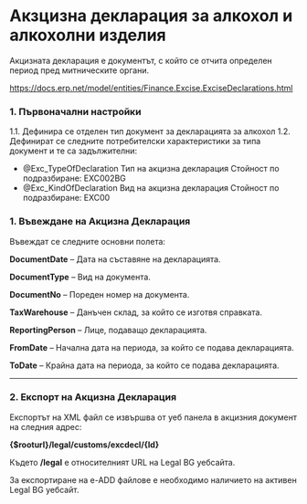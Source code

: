 # Акзцизна декларация за алкохол и алкохолни изделия

Акцизната декларация е документът, с който се отчита определен период пред митническите органи.

https://docs.erp.net/model/entities/Finance.Excise.ExciseDeclarations.html



### 1. Първоначални настройки

1.1. Дефинира се отделен тип документ за декларацията за алкохол
1.2. Дефинират се следните потребителски характеристики за типа документ и те са задължителни:

- @Exc_TypeOfDeclaration	Тип на акцизна декларация	Стойност по подразбиране: EXC002BG
- @Exc_KindOfDeclaration	Вид на акцизна декларация	Стойност по подразбиране: EXC00

### 1. Въвеждане на Акцизна Декларация

Въвеждат се следните основни полета:

**DocumentDate** – Дата на съставяне на декларацията.

**DocumentType** – Вид на документа.

**DocumentNo** – Пореден номер на документа.

**TaxWarehouse** – Данъчен склад, за който се изготвя справката.

**ReportingPerson** – Лице, подаващо декларацията.

**FromDate** – Начална дата на периода, за който се подава декларацията.

**ToDate** – Крайна дата на периода, за който се подава декларацията.

------

### 2. Експорт на Акцизна Декларация

Експортът на XML файл се извършва от уеб панела в акцизния документ на следния адрес:

**{$rooturl}/legal/customs/excdecl/{Id}**

Където **/legal** е относителният URL на Legal BG уебсайта.

За експортиране на e-ADD файлове е необходимо наличието на активен Legal BG уебсайт.

